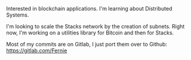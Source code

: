 
Interested in blockchain applications.
I'm learning about Distributed Systems.

I'm looking to scale the Stacks network by the creation of subnets. Right now, I'm working on a utilities library for Bitcoin and then for Stacks.

Most of my commits are on Gitlab, I just port them over to Github: https://gitlab.com/Fernie
